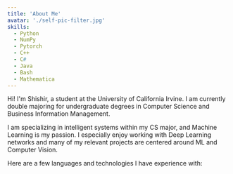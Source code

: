 ```yaml
---
title: 'About Me'
avatar: './self-pic-filter.jpg'
skills:
  - Python
  - NumPy
  - Pytorch
  - C++
  - C#
  - Java
  - Bash
  - Mathematica
---
```


Hi! I'm Shishir, a student at the University of California Irvine. I am currently double majoring for undergraduate degrees in Computer Science and Business Information Management.

I am specializing in intelligent systems within my CS major, and Machine Learning is my passion. I especially enjoy working with Deep Learning networks and many of my relevant projects are centered around ML and Computer Vision.

Here are a few languages and technologies I have experience with:

